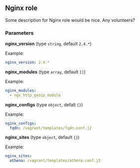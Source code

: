 ## Nginx role

Some description for Nginx role would be nice. Any volunteers?

### Parameters

**nginx_version** (type `string`, default `2.4.*`)

Example:
```yaml
nginx_version: 2.4.*
```

**nginx_modules** (type `array`, default `[]`)

Example:
```yaml
nginx_modules:
  - ngx_http_geoip_module
```

**nginx_configs** (type `object`, defalt `{}`)

Example:
```yaml
nginx_configs:
  fqdn: /vagrant/templates/fqdn.conf.j2
```

**nginx_sites** (type `object`, default `{}`)

Example:
```yaml
nginx_sites:
  athena: /vagrant/templates/athena.conf.j2
```